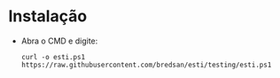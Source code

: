 # Instalação

* Abra o CMD e digite:
      
      curl -o esti.ps1 https://raw.githubusercontent.com/bredsan/esti/testing/esti.ps1
